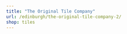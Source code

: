 ```yaml
---
title: "The Original Tile Company"
url: /edinburgh/the-original-tile-company-2/
shop: tiles
---
```

